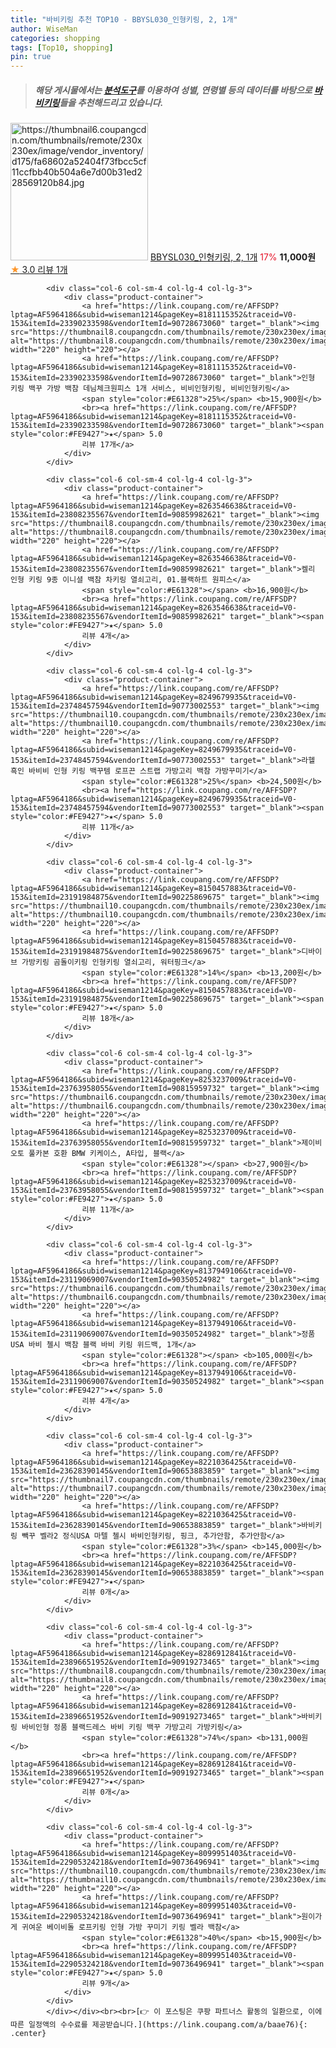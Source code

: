 ```yaml
---
title: "바비키링 추천 TOP10 - BBYSL030_인형키링, 2, 1개"
author: WiseMan
categories: shopping
tags: [Top10, shopping]
pin: true
---
```


> ##### 해당 게시물에서는 [**분석도구**](https://itemscout.io/)를 이용하여 **성별**, **연령별** 등의 데이터를 바탕으로 [**바비키링**](https://link.coupang.com/a/baae76)들을 추천해드리고 있습니다.
<div class="container"><div class="row">
            <div class="col-6 col-sm-4 col-lg-4 col-lg-3">
                <div class="product-container">
                    <a href="https://link.coupang.com/re/AFFSDP?lptag=AF5964186&subid=wiseman1214&pageKey=8068005789&traceid=V0-153&itemId=22698436083&vendorItemId=90719247670" target="_blank"><img src="https://thumbnail6.coupangcdn.com/thumbnails/remote/230x230ex/image/vendor_inventory/d175/fa68602a52404f73fbcc5cf11ccfbb40b504a6e7d00b31ed228569120b84.jpg" alt="https://thumbnail6.coupangcdn.com/thumbnails/remote/230x230ex/image/vendor_inventory/d175/fa68602a52404f73fbcc5cf11ccfbb40b504a6e7d00b31ed228569120b84.jpg" width="220" height="220"></a>
                    <a href="https://link.coupang.com/re/AFFSDP?lptag=AF5964186&subid=wiseman1214&pageKey=8068005789&traceid=V0-153&itemId=22698436083&vendorItemId=90719247670" target="_blank">BBYSL030_인형키링, 2, 1개</a>
                    <span style="color:#E61328">17%</span> <b>11,000원</b>
                    <br><a href="https://link.coupang.com/re/AFFSDP?lptag=AF5964186&subid=wiseman1214&pageKey=8068005789&traceid=V0-153&itemId=22698436083&vendorItemId=90719247670" target="_blank"><span style="color:#FE9427">★</span> 3.0
                    리뷰 1개</a>
                </div>
            </div>
            
            <div class="col-6 col-sm-4 col-lg-4 col-lg-3">
                <div class="product-container">
                    <a href="https://link.coupang.com/re/AFFSDP?lptag=AF5964186&subid=wiseman1214&pageKey=8181115352&traceid=V0-153&itemId=23390233598&vendorItemId=90728673060" target="_blank"><img src="https://thumbnail8.coupangcdn.com/thumbnails/remote/230x230ex/image/vendor_inventory/beb3/4884a395a50c1853a813a9e1d67c211b057d7949acbb5a520d5afe49d879.jpg" alt="https://thumbnail8.coupangcdn.com/thumbnails/remote/230x230ex/image/vendor_inventory/beb3/4884a395a50c1853a813a9e1d67c211b057d7949acbb5a520d5afe49d879.jpg" width="220" height="220"></a>
                    <a href="https://link.coupang.com/re/AFFSDP?lptag=AF5964186&subid=wiseman1214&pageKey=8181115352&traceid=V0-153&itemId=23390233598&vendorItemId=90728673060" target="_blank">인형 키링 백꾸 가방 백참 데님체크원피스 1개 서비스, 비비인형키링, 비비인형키링</a>
                    <span style="color:#E61328">25%</span> <b>15,900원</b>
                    <br><a href="https://link.coupang.com/re/AFFSDP?lptag=AF5964186&subid=wiseman1214&pageKey=8181115352&traceid=V0-153&itemId=23390233598&vendorItemId=90728673060" target="_blank"><span style="color:#FE9427">★</span> 5.0
                    리뷰 17개</a>
                </div>
            </div>
            
            <div class="col-6 col-sm-4 col-lg-4 col-lg-3">
                <div class="product-container">
                    <a href="https://link.coupang.com/re/AFFSDP?lptag=AF5964186&subid=wiseman1214&pageKey=8263546638&traceid=V0-153&itemId=23808235567&vendorItemId=90859982621" target="_blank"><img src="https://thumbnail8.coupangcdn.com/thumbnails/remote/230x230ex/image/vendor_inventory/c0de/08b7d4f538669c5378c5c3f5f227a563a2e7e70c2979289962945ce8f9ef.jpeg" alt="https://thumbnail8.coupangcdn.com/thumbnails/remote/230x230ex/image/vendor_inventory/c0de/08b7d4f538669c5378c5c3f5f227a563a2e7e70c2979289962945ce8f9ef.jpeg" width="220" height="220"></a>
                    <a href="https://link.coupang.com/re/AFFSDP?lptag=AF5964186&subid=wiseman1214&pageKey=8263546638&traceid=V0-153&itemId=23808235567&vendorItemId=90859982621" target="_blank">켈리 인형 키링 9종 이니셜 백참 차키링 열쇠고리, 01.블랙하트 원피스</a>
                    <span style="color:#E61328"></span> <b>16,900원</b>
                    <br><a href="https://link.coupang.com/re/AFFSDP?lptag=AF5964186&subid=wiseman1214&pageKey=8263546638&traceid=V0-153&itemId=23808235567&vendorItemId=90859982621" target="_blank"><span style="color:#FE9427">★</span> 5.0
                    리뷰 4개</a>
                </div>
            </div>
            
            <div class="col-6 col-sm-4 col-lg-4 col-lg-3">
                <div class="product-container">
                    <a href="https://link.coupang.com/re/AFFSDP?lptag=AF5964186&subid=wiseman1214&pageKey=8249679935&traceid=V0-153&itemId=23748457594&vendorItemId=90773002553" target="_blank"><img src="https://thumbnail10.coupangcdn.com/thumbnails/remote/230x230ex/image/vendor_inventory/5241/cea9884df27f6a7535a065250c3ebcf702edc476ed5aa254f338542e4b16.jpeg" alt="https://thumbnail10.coupangcdn.com/thumbnails/remote/230x230ex/image/vendor_inventory/5241/cea9884df27f6a7535a065250c3ebcf702edc476ed5aa254f338542e4b16.jpeg" width="220" height="220"></a>
                    <a href="https://link.coupang.com/re/AFFSDP?lptag=AF5964186&subid=wiseman1214&pageKey=8249679935&traceid=V0-153&itemId=23748457594&vendorItemId=90773002553" target="_blank">라헬 흑인 바비비 인형 키링 백꾸템 로프끈 스트랩 가방고리 백참 가방꾸미기</a>
                    <span style="color:#E61328">25%</span> <b>24,500원</b>
                    <br><a href="https://link.coupang.com/re/AFFSDP?lptag=AF5964186&subid=wiseman1214&pageKey=8249679935&traceid=V0-153&itemId=23748457594&vendorItemId=90773002553" target="_blank"><span style="color:#FE9427">★</span> 5.0
                    리뷰 11개</a>
                </div>
            </div>
            
            <div class="col-6 col-sm-4 col-lg-4 col-lg-3">
                <div class="product-container">
                    <a href="https://link.coupang.com/re/AFFSDP?lptag=AF5964186&subid=wiseman1214&pageKey=8150457883&traceid=V0-153&itemId=23191984875&vendorItemId=90225869675" target="_blank"><img src="https://thumbnail10.coupangcdn.com/thumbnails/remote/230x230ex/image/vendor_inventory/929f/54b27072f7e56f7c6672a74ca8926fa2e197ef802c80f36a1ab9c7e10688.jpg" alt="https://thumbnail10.coupangcdn.com/thumbnails/remote/230x230ex/image/vendor_inventory/929f/54b27072f7e56f7c6672a74ca8926fa2e197ef802c80f36a1ab9c7e10688.jpg" width="220" height="220"></a>
                    <a href="https://link.coupang.com/re/AFFSDP?lptag=AF5964186&subid=wiseman1214&pageKey=8150457883&traceid=V0-153&itemId=23191984875&vendorItemId=90225869675" target="_blank">디바이브 가방키링 곰돌이키링 인형키링 열쇠고리, 워터핑크</a>
                    <span style="color:#E61328">14%</span> <b>13,200원</b>
                    <br><a href="https://link.coupang.com/re/AFFSDP?lptag=AF5964186&subid=wiseman1214&pageKey=8150457883&traceid=V0-153&itemId=23191984875&vendorItemId=90225869675" target="_blank"><span style="color:#FE9427">★</span> 5.0
                    리뷰 18개</a>
                </div>
            </div>
            
            <div class="col-6 col-sm-4 col-lg-4 col-lg-3">
                <div class="product-container">
                    <a href="https://link.coupang.com/re/AFFSDP?lptag=AF5964186&subid=wiseman1214&pageKey=8253237009&traceid=V0-153&itemId=23763958055&vendorItemId=90815959732" target="_blank"><img src="https://thumbnail6.coupangcdn.com/thumbnails/remote/230x230ex/image/vendor_inventory/fb92/e04cc4e299c71c6d4ed3e15ed676d1c0b61e3ae8c69cb50a1a75ad45ce65.png" alt="https://thumbnail6.coupangcdn.com/thumbnails/remote/230x230ex/image/vendor_inventory/fb92/e04cc4e299c71c6d4ed3e15ed676d1c0b61e3ae8c69cb50a1a75ad45ce65.png" width="220" height="220"></a>
                    <a href="https://link.coupang.com/re/AFFSDP?lptag=AF5964186&subid=wiseman1214&pageKey=8253237009&traceid=V0-153&itemId=23763958055&vendorItemId=90815959732" target="_blank">제이비오토 풀카본 호환 BMW 키케이스, A타입, 블랙</a>
                    <span style="color:#E61328"></span> <b>27,900원</b>
                    <br><a href="https://link.coupang.com/re/AFFSDP?lptag=AF5964186&subid=wiseman1214&pageKey=8253237009&traceid=V0-153&itemId=23763958055&vendorItemId=90815959732" target="_blank"><span style="color:#FE9427">★</span> 5.0
                    리뷰 11개</a>
                </div>
            </div>
            
            <div class="col-6 col-sm-4 col-lg-4 col-lg-3">
                <div class="product-container">
                    <a href="https://link.coupang.com/re/AFFSDP?lptag=AF5964186&subid=wiseman1214&pageKey=8137949106&traceid=V0-153&itemId=23119069007&vendorItemId=90350524982" target="_blank"><img src="https://thumbnail6.coupangcdn.com/thumbnails/remote/230x230ex/image/vendor_inventory/7c61/9595b327dcbaf2c422aea84ad42e3475c6be05c29c4b1f65fdec7ed4f6a1.png" alt="https://thumbnail6.coupangcdn.com/thumbnails/remote/230x230ex/image/vendor_inventory/7c61/9595b327dcbaf2c422aea84ad42e3475c6be05c29c4b1f65fdec7ed4f6a1.png" width="220" height="220"></a>
                    <a href="https://link.coupang.com/re/AFFSDP?lptag=AF5964186&subid=wiseman1214&pageKey=8137949106&traceid=V0-153&itemId=23119069007&vendorItemId=90350524982" target="_blank">정품 USA 바비 첼시 백참 블랙 바비 키링 위드백, 1개</a>
                    <span style="color:#E61328"></span> <b>105,000원</b>
                    <br><a href="https://link.coupang.com/re/AFFSDP?lptag=AF5964186&subid=wiseman1214&pageKey=8137949106&traceid=V0-153&itemId=23119069007&vendorItemId=90350524982" target="_blank"><span style="color:#FE9427">★</span> 5.0
                    리뷰 4개</a>
                </div>
            </div>
            
            <div class="col-6 col-sm-4 col-lg-4 col-lg-3">
                <div class="product-container">
                    <a href="https://link.coupang.com/re/AFFSDP?lptag=AF5964186&subid=wiseman1214&pageKey=8221036425&traceid=V0-153&itemId=23628390145&vendorItemId=90653883859" target="_blank"><img src="https://thumbnail7.coupangcdn.com/thumbnails/remote/230x230ex/image/vendor_inventory/b357/3272fe4aa286beb8ee77acd538fc515b664adf2d102c8e40e73c455c0307.jpeg" alt="https://thumbnail7.coupangcdn.com/thumbnails/remote/230x230ex/image/vendor_inventory/b357/3272fe4aa286beb8ee77acd538fc515b664adf2d102c8e40e73c455c0307.jpeg" width="220" height="220"></a>
                    <a href="https://link.coupang.com/re/AFFSDP?lptag=AF5964186&subid=wiseman1214&pageKey=8221036425&traceid=V0-153&itemId=23628390145&vendorItemId=90653883859" target="_blank">바비키링 빽꾸 벨라2 정식USA 마텔 첼시 바비인형키링, 핑크, 추가안함, 추가안함</a>
                    <span style="color:#E61328">3%</span> <b>145,000원</b>
                    <br><a href="https://link.coupang.com/re/AFFSDP?lptag=AF5964186&subid=wiseman1214&pageKey=8221036425&traceid=V0-153&itemId=23628390145&vendorItemId=90653883859" target="_blank"><span style="color:#FE9427">★</span> 
                    리뷰 0개</a>
                </div>
            </div>
            
            <div class="col-6 col-sm-4 col-lg-4 col-lg-3">
                <div class="product-container">
                    <a href="https://link.coupang.com/re/AFFSDP?lptag=AF5964186&subid=wiseman1214&pageKey=8286912841&traceid=V0-153&itemId=23896651952&vendorItemId=90919273465" target="_blank"><img src="https://thumbnail8.coupangcdn.com/thumbnails/remote/230x230ex/image/vendor_inventory/d847/757ded451e769bf49e9a2494646e615f28c608021c86b6ceca79314d39a0.jpeg" alt="https://thumbnail8.coupangcdn.com/thumbnails/remote/230x230ex/image/vendor_inventory/d847/757ded451e769bf49e9a2494646e615f28c608021c86b6ceca79314d39a0.jpeg" width="220" height="220"></a>
                    <a href="https://link.coupang.com/re/AFFSDP?lptag=AF5964186&subid=wiseman1214&pageKey=8286912841&traceid=V0-153&itemId=23896651952&vendorItemId=90919273465" target="_blank">바비키링 바비인형 정품 블랙드레스 바비 키링 백꾸 가방고리 가방키링</a>
                    <span style="color:#E61328">74%</span> <b>131,000원</b>
                    <br><a href="https://link.coupang.com/re/AFFSDP?lptag=AF5964186&subid=wiseman1214&pageKey=8286912841&traceid=V0-153&itemId=23896651952&vendorItemId=90919273465" target="_blank"><span style="color:#FE9427">★</span> 
                    리뷰 0개</a>
                </div>
            </div>
            
            <div class="col-6 col-sm-4 col-lg-4 col-lg-3">
                <div class="product-container">
                    <a href="https://link.coupang.com/re/AFFSDP?lptag=AF5964186&subid=wiseman1214&pageKey=8099951403&traceid=V0-153&itemId=22905324218&vendorItemId=90736496941" target="_blank"><img src="https://thumbnail10.coupangcdn.com/thumbnails/remote/230x230ex/image/vendor_inventory/92f1/75453bc7328b34bb3ffe7775648415a8d617c595ce8529f76376d7bdb67a.jpg" alt="https://thumbnail10.coupangcdn.com/thumbnails/remote/230x230ex/image/vendor_inventory/92f1/75453bc7328b34bb3ffe7775648415a8d617c595ce8529f76376d7bdb67a.jpg" width="220" height="220"></a>
                    <a href="https://link.coupang.com/re/AFFSDP?lptag=AF5964186&subid=wiseman1214&pageKey=8099951403&traceid=V0-153&itemId=22905324218&vendorItemId=90736496941" target="_blank">원이가게 귀여운 베이비돌 로프키링 인형 가방 꾸미기 키링 벨라 백참</a>
                    <span style="color:#E61328">40%</span> <b>15,900원</b>
                    <br><a href="https://link.coupang.com/re/AFFSDP?lptag=AF5964186&subid=wiseman1214&pageKey=8099951403&traceid=V0-153&itemId=22905324218&vendorItemId=90736496941" target="_blank"><span style="color:#FE9427">★</span> 5.0
                    리뷰 9개</a>
                </div>
            </div>
            </div></div><br><br>[👉 이 포스팅은 쿠팡 파트너스 활동의 일환으로, 이에 따른 일정액의 수수료를 제공받습니다.](https://link.coupang.com/a/baae76){: .center}